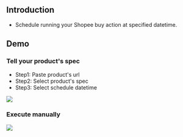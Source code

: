 ## Introduction

- Schedule running your Shopee buy action at specified datetime.

## Demo

### Tell your product's spec

- Step1: Paste product's url
- Step2: Select product's spec
- Step3: Select schedule datetime

![](https://media.giphy.com/media/3CYmCntlBKGvFhQhvO/giphy.gif)

### Execute manually

![](https://media.giphy.com/media/BpYuc9Sq3PQkPcLdJP/giphy.gif)
